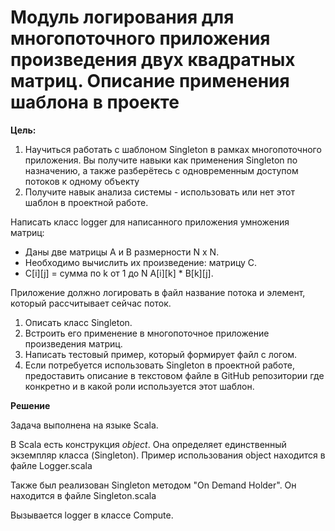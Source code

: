 # Модуль логирования для многопоточного приложения произведения двух квадратных матриц. Описание применения шаблона в проекте

**Цель:**
  1. Научиться работать с шаблоном Singleton в рамках многопоточного приложения. Вы получите навыки как применения Singleton по назначению, а также разберётесь с одновременным доступом потоков к одному объекту
  2. Получите навык анализа системы - использовать или нет этот шаблон в проектной работе.

Написать класс logger для написанного приложения умножения матриц:
- Даны две матрицы A и B размерности N x N.
- Необходимо вычислить их произведение: матрицу С.
- C[i][j] = сумма по k от 1 до N A[i][k] * B[k][j].

Приложение должно логировать в файл название потока и элемент, который рассчитывает сейчас поток.

1. Описать класс Singleton. 
2. Встроить его применение в многопоточное приложение произведения матриц.
3. Написать тестовый пример, который формирует файл с логом. 
4. Если потребуется использовать Singleton в проектной работе, предоставить описание в текстовом файле в GitHub репозитории где конкретно и в какой роли используется этот шаблон.

**Решение**

Задача выполнена на языке Scala.

В Scala есть конструкция *object*. Она определяет единственный экземпляр класса (Singleton). Пример использования object находится в файле Logger.scala

Также был реализован Singleton методом "On Demand Holder". Он находится в файле Singleton.scala

Вызывается logger в классе Compute.